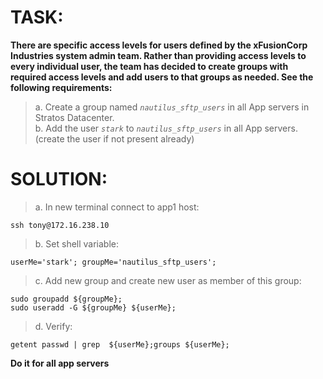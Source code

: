 # TASK:
**There are specific access levels for users defined by the xFusionCorp Industries system admin team. Rather than providing access levels to every individual user, the team has decided to create groups with required access levels and add users to that groups as needed. See the following requirements:**

>  a. Create a group named *`nautilus_sftp_users`* in all App servers in Stratos Datacenter.  
>  b. Add the user *`stark`* to *`nautilus_sftp_users`* in all App servers. (create the user if not present already)

# SOLUTION:
> a. In new terminal connect to app1 host:
```
ssh tony@172.16.238.10
```
> b. Set shell variable:
```
userMe='stark'; groupMe='nautilus_sftp_users';
```
>c. Add new group and create new user as member of this group:
```
sudo groupadd ${groupMe};
sudo useradd -G ${groupMe} ${userMe};
```
>d. Verify:
```
getent passwd | grep  ${userMe};groups ${userMe};
```

**Do it for all app servers**
